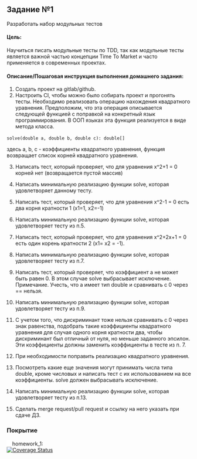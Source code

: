 ## Задание №1

Разработать набор модульных тестов

#### **Цель:**

Научиться писать модульные тесты по TDD, так как модульные тесты является важной частью концепции Time To Market и часто
применяется в современных проектах.

#### **Описание/Пошаговая инструкция выполнения домашнего задания:**

1. Создать проект на gitlab/github.
2. Настроить CI, чтобы можно было собирать проект и прогонять тесты.
   Необходимо реализовать операцию нахождения квадратного уравнения. Предположим, что эта операция описывается следующей
   функцией c поправкой на конкретный язык программирования. В ООП языках эта функция реализуется в виде метода класса.

`solve(double a, double b, double c): double[]`

здесь a, b, c - коэффициенты квадратного уравнения, функция возвращает список корней квадратного уравнения.

3. Написать тест, который проверяет, что для уравнения x^2+1 = 0 корней нет (возвращается пустой массив)

4. Написать минимальную реализацию функции solve, которая удовлетворяет данному тесту.

5. Написать тест, который проверяет, что для уравнения x^2-1 = 0 есть два корня кратности 1 (x1=1, x2=-1)

6. Написать минимальную реализацию функции solve, которая удовлетворяет тесту из п.5.

7. Написать тест, который проверяет, что для уравнения x^2+2x+1 = 0 есть один корень кратности 2 (x1= x2 = -1).

8. Написать минимальную реализацию функции solve, которая удовлетворяет тесту из п.7.

9. Написать тест, который проверяет, что коэффициент a не может быть равен 0. В этом случае solve выбрасывает
   исключение.
   Примечание. Учесть, что a имеет тип double и сравнивать с 0 через == нельзя.

10. Написать минимальную реализацию функции solve, которая удовлетворяет тесту из п.9.

11. С учетом того, что дискриминант тоже нельзя сравнивать с 0 через знак равенства, подобрать такие коэффициенты
    квадратного уравнения для случая одного корня кратности два, чтобы дискриминант был отличный от нуля, но меньше
    заданного эпсилон. Эти коэффициенты должны заменить коэффициенты в тесте из п. 7.

12. При необходимости поправить реализацию квадратного уравнения.

13. Посмотреть какие еще значения могут принимать числа типа double, кроме числовых и написать тест с их использованием
    на все коэффициенты. solve должен выбрасывать исключение.

14. Написать минимальную реализацию функции solve, которая удовлетворяет тесту из п.13.

15. Сделать merge request/pull request и ссылку на него указать при сдаче ДЗ.

### Покрытие

<img src="docs/assets/git_branch.svg" alt="git branch icon" width="15"/>homework_1: <br>
[![Coverage Status](https://coveralls.io/repos/github/den41apple/otus_architecture_and_design_patterns/badge.svg?branch=homework_1)](https://coveralls.io/github/den41apple/otus_architecture_and_design_patterns?branch=homework_1)

